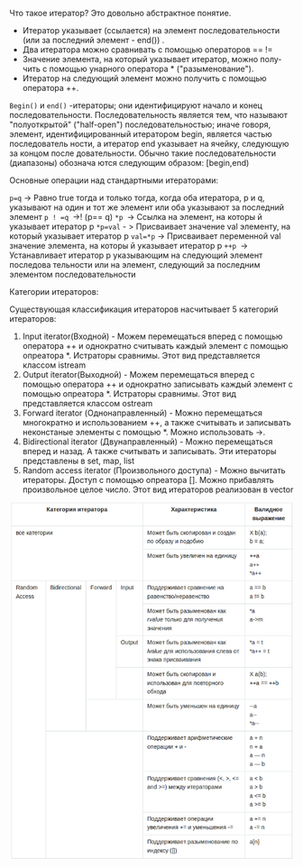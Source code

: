 Что такое итератор? Это довольно абстрактное понятие.

- Итератор указывает (ссылается) на элемент последовательности (или за последний элемент - end()) .
- Два итератора можно сравнивать с помощью операторов == !=
- Значение элемента, на который указывает итератор, можно полу­чить с помощью унарного оператора * ("разыменование").
- Итератор на следующий элемент можно получить с помощью опера­тора ++.


`Begin()` и `end()` -итераторы; они идентифицируют начало и конец
последовательности. Последовательность является тем, что называют
"полуоткрытой" ("half-open") последовательностью; иначе говоря, элемент,
идентифицированный итератором begin, является частью последователь­
ности, а итератор end указывает на ячейку, следующую за концом после­
довательности. Обычно такие последовательности (диапазоны) обознача­
ются следующим образом: [begin,end)

Основные операции над стандартными итераторами:

`p=q` -> Равно true тогда и только тогда, когда оба итератора, р и q, указывают на
один и тот же элемент или оба указывают за последний элемент
`р ! =q `->! (p== q)
`*р `-> Ссылка на элемент, на которы й указывает итератор р
`*p=val` - > Присваивает значение val элементу, на который указывает итератор р
`val=*p` -> Присваивает переменной val значение элемента, на которы й указывает
итератор р
`++р `-> Устанавливает итератор р указывающим на следующий элемент последова­
тельности или на элемент, следующий за последним элементом последова­тельности


Категории итераторов:

Существующая классификация итераторов насчитывает 5 категорий итераторов:
1. Input iterator(Входной) - Mожем перемещаться вперед с помощью оператора ++ и однократно считывать каждый элемент с помощью опреатора *. Истраторы сравнимы. Этот вид представляется классом istream
2. Output iterator(Выходной) - Можем перемещаться вперед с помощью оператора ++ и однократно записывать каждый элемент с помощью опреатора *. Истраторы сравнимы. Этот вид представляется классом ostream
3. Forward iterator (Однонаправленный) - Можно перемещаться многократно и использованием ++, а также считывать и записывать неконстаные элементы с помощью *. Можно использовать ->. 
4. Bidirectional iterator (Двунаправленный) - Можно перемещаться вперед и назад. А также считывать и записывать. Эти итераторы представлены в set, map, list
5. Random access iterator (Произвольного доступа) - Можно вычитать итераторы. Доступ с помощью опреатора []. Можно прибавлять произвольное целое число.  Этот вид итераторов реализован в vector 

![Iterators](images/iterators.png)